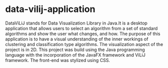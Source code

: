 # data-vilij-application
DataViLiJ stands for Data Visualization Library in Java.It is a desktop application that allows users to select an algorithm from a set of standard algorithms and show the user what changes, and how. The purpose of this application is to have a visual understanding of the inner workings of clustering and classification type algorithms. The visualization aspect of the project is in 2D. This project was build using the Java programming language with the incorporation of the JavaFX framework and ViLiJ framework. The front-end was stylized using CSS.

